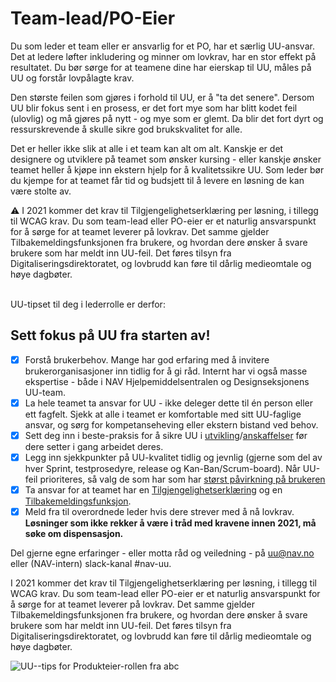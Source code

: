 # Team-lead/PO-Eier
<p class="typo-ingress">Du som leder et team eller er ansvarlig for et PO, har et særlig UU-ansvar. Det at ledere løfter inkludering og minner om lovkrav, har en stor effekt på resultatet. Du bør sørge for at teamene dine har eierskap til UU, måles på UU og forstår lovpålagte krav.</p>

Den største feilen som gjøres i forhold til UU, er å "ta det senere". Dersom UU blir fokus sent i en prosess, er det fort mye som har blitt kodet feil (ulovlig) og må gjøres på nytt - og mye som er glemt. Da blir det fort dyrt og ressurskrevende å skulle sikre god brukskvalitet for alle. 

Det er heller ikke slik at alle i et team kan alt om alt. Kanskje er det designere og utviklere på teamet som ønsker kursing - eller kanskje ønsker teamet heller å kjøpe inn ekstern hjelp for å kvalitetssikre UU. Som leder bør du kjempe for at teamet får tid og budsjett til å levere en løsning de kan være stolte av.
</br>
<div><alertstripe type="advarsel">⚠️ I 2021 kommer det krav til Tilgjengelighetserklæring per løsning, i tillegg til WCAG krav. Du som team-lead eller PO-eier er et naturlig ansvarspunkt for å sørge for at teamet leverer på lovkrav. Det samme gjelder Tilbakemeldingsfunksjonen fra brukere, og hvordan dere ønsker å svare brukere som har meldt inn UU-feil. Det føres tilsyn fra Digitaliseringsdirektoratet, og lovbrudd kan føre til dårlig medieomtale og høye dagbøter.</alertstripe></div>
</br>

<!-- vet ikke hvorfor det ikke blir mellomrom før her uten </br> -->
UU-tipset til deg i lederrolle er derfor:
## Sett fokus på UU fra starten av!

- [X] Forstå brukerbehov. Mange har god erfaring med å invitere brukerorganisasjoner inn tidlig for å gi råd. Internt har vi også masse ekspertise - både i NAV Hjelpemiddelsentralen og Designseksjonens UU-team. 
- [X] La hele teamet ta ansvar for UU - ikke deleger dette til én person eller ett fagfelt. Sjekk at alle i teamet er komfortable med sitt UU-faglige ansvar, og sørg for kompetanseheving eller ekstern bistand ved behov.
- [X] Sett deg inn i beste-praksis for å sikre UU i [utvikling](/hvordan-faa-det-til)/[anskaffelser](/hva-gjelder/krav-til-anskaffelser.md) før dere setter i gang arbeidet deres.
- [X] Legg inn sjekkpunkter på UU-kvalitet tidlig og jevnlig (gjerne som del av hver Sprint, testprosedyre, release og Kan-Ban/Scrum-board). Når UU-feil prioriteres, så valg de som har som har [størst påvirkning på brukeren](https://usability.com.au/2013/01/accessibility-priority-tool/)
- [X] Ta ansvar for at teamet har en [Tilgjengelighetserklæring](/hvordan-faa-det-til/tilgjengelighetserklæring.md) og en [Tilbakemeldingsfunksjon](/hvordan-faa-det-til/tilbakemeldingsfunksjon.md). 
- [X] Meld fra til overordnede leder hvis dere strever med å nå lovkrav. __Løsninger som ikke rekker å være i tråd med kravene innen 2021, må søke om dispensasjon.__ 

Del gjerne egne erfaringer - eller motta råd og veiledning - på uu@nav.no eller (NAV-intern) slack-kanal #nav-uu.

<div><alertstripe type="advarsel">I 2021 kommer det krav til Tilgjengelighetserklæring per løsning, i tillegg til WCAG krav. Du som team-lead eller PO-eier er et naturlig ansvarspunkt for å sørge for at teamet leverer på lovkrav. Det samme gjelder Tilbakemeldingsfunksjonen fra brukere, og hvordan dere ønsker å svare brukere som har meldt inn UU-feil. Det føres tilsyn fra Digitaliseringsdirektoratet, og lovbrudd kan føre til dårlig medieomtale og høye dagbøter.</alertstripe></div>

<!-- Tror bildet må lastet opp til Github'en vår & renames Produkteier.pdf, sånn at vi kan lenke til: https://navikt.github.io/images/Produkteier.pdf -->
![UU--tips for Produkteier-rollen fra abc](https://navno.sharepoint.com/sites/universellutformingavikt/Shared%20Documents/Forms/AllItems.aspx?id=%2Fsites%2Funiversellutformingavikt%2FShared%20Documents%2FGeneral%2F16%20a11y%2Fa11y%5FTips4Teams%2Dproductowner%5F52522%2Epdf&parent=%2Fsites%2Funiversellutformingavikt%2FShared%20Documents%2FGeneral%2F16%20a11y)
